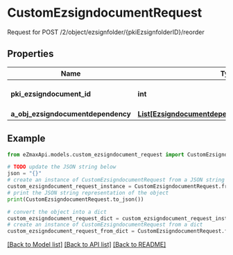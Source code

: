 # CustomEzsigndocumentRequest

Request for POST /2/object/ezsignfolder/{pkiEzsignfolderID}/reorder

## Properties

Name | Type | Description | Notes
------------ | ------------- | ------------- | -------------
**pki_ezsigndocument_id** | **int** | The unique ID of the Ezsigndocument | 
**a_obj_ezsigndocumentdependency** | [**List[EzsigndocumentdependencyRequestCompound]**](EzsigndocumentdependencyRequest.md) |  | 

## Example

```python
from eZmaxApi.models.custom_ezsigndocument_request import CustomEzsigndocumentRequest

# TODO update the JSON string below
json = "{}"
# create an instance of CustomEzsigndocumentRequest from a JSON string
custom_ezsigndocument_request_instance = CustomEzsigndocumentRequest.from_json(json)
# print the JSON string representation of the object
print(CustomEzsigndocumentRequest.to_json())

# convert the object into a dict
custom_ezsigndocument_request_dict = custom_ezsigndocument_request_instance.to_dict()
# create an instance of CustomEzsigndocumentRequest from a dict
custom_ezsigndocument_request_from_dict = CustomEzsigndocumentRequest.from_dict(custom_ezsigndocument_request_dict)
```
[[Back to Model list]](../README.md#documentation-for-models) [[Back to API list]](../README.md#documentation-for-api-endpoints) [[Back to README]](../README.md)


